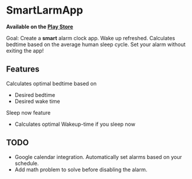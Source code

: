 SmartLarmApp
============

**Available on the [Play Store](https://play.google.com/store/apps/details?id=net.arvian.smartlarm)**

Goal: Create a **smart** alarm clock app.
Wake up refreshed. Calculates bedtime based on the average human sleep cycle.
Set your alarm without exiting the app!

Features
------------
Calculates optimal bedtime based on
* Desired bedtime
* Desired wake time


Sleep now feature
* Calculates optimal Wakeup-time if you sleep now

TODO
---------
* Google calendar integration. Automatically set alarms based on your schedule.
* Add math problem to solve before disabling the alarm.
